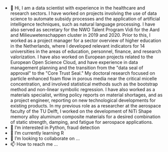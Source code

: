 - 👋 Hi, I am a data scientist with experience in the healthcare and research sectors. I have worked on projects involving the use of data science to automate subsidy processes and the application of artificial intelligence techniques, such as natural language processing. I have also served as secretary for the NWO Talent Program Vidi for the Aard and Milieuwetenschappen cluster in 2019 and 2020. Prior to this, I worked as a project manager for a sector overview of higher education in the Netherlands, where I developed relevant indicators for 14 universities in the areas of education, personnel, finance, and research valorization. I have also worked on European projects related to the European Open Science Cloud, and have experience in data management planning and the transition from the "data seal of approval" to the "Core Trust Seal." My doctoral research focused on particle enhanced foam flow in porous media near the critical micelle concentration, and involved statistical methods such as the bootstrap method and non-linear symbolic regression. I have also worked as a materials specialist, writing policy reports on material shortages, and as a project engineer, reporting on new technological developments for existing products. In my previous role as a researcher at the aerospace faculty of the TU Delft, I worked on the development of NiTi Shape memory alloy aluminum composite materials for a desired combination of static strength, damping, and fatigue for aerospace applications.
- 👀 I’m interested in Python, fraud detection
- 🌱 I’m currently learning R
- 💞️ I’m looking to collaborate on ...
- 📫 How to reach me ...

<!---
RaThorat/RaThorat is a ✨ special ✨ repository because its `README.md` (this file) appears on your GitHub profile.
You can click the Preview link to take a look at your changes.
--->
